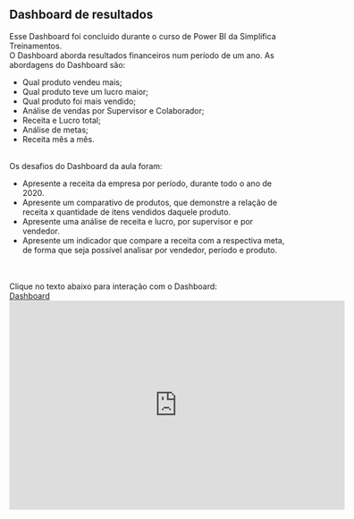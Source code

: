 ## Dashboard de resultados

Esse Dashboard foi concluido durante o curso de Power BI da Simplifica Treinamentos. <br/>
O Dashboard aborda resultados financeiros num período de um ano. As abordagens do Dashboard são: <br/>
- Qual produto vendeu mais;
- Qual produto teve um lucro maior;
- Qual produto foi mais vendido;
- Análise de vendas por Supervisor e Colaborador;
- Receita e Lucro total;
- Análise de metas;
- Receita mês a mês.
<br/> <br/>

Os desafios do Dashboard da aula foram:
- Apresente a receita da empresa por período, durante todo o ano de 2020.
- Apresente um comparativo de produtos, que demonstre a relação de receita x quantidade de itens vendidos daquele produto.
- Apresente uma análise de receita e lucro, por supervisor e por vendedor.
- Apresente um indicador que compare a receita com a respectiva meta, de forma que seja possível analisar por vendedor, período e produto.
<br/>
<br/>
Clique no texto abaixo para interação com o Dashboard: <br/>
<a href="https://app.powerbi.com/view?r=eyJrIjoiY2M1NmQ2MDMtZGQ1MS00ZDEyLWJmZjYtMzYwYjQyZmVhNDU4IiwidCI6IjU5Yzg5N2IzLWQ2YjktNDU0MC05YTc2LTg3NWFhYzkxZjFhZSJ9"> Dashboard </a>

<iframe title="Dashboard de resultados" width="600" height="373.5" src="https://app.powerbi.com/view?r=eyJrIjoiY2M1NmQ2MDMtZGQ1MS00ZDEyLWJmZjYtMzYwYjQyZmVhNDU4IiwidCI6IjU5Yzg5N2IzLWQ2YjktNDU0MC05YTc2LTg3NWFhYzkxZjFhZSJ9" frameborder="0" allowFullScreen="true"></iframe>
